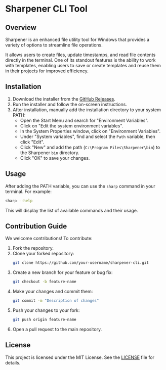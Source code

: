# Sharpener CLI Tool

## Overview

Sharpener is an enhanced file utility tool for Windows that provides a variety of options to streamline file operations.

It allows users to create files, update timestamps, and read file contents directly in the terminal. One of its standout features is the ability to work with templates, enabling users to save or create templates and reuse them in their projects for improved efficiency.

## Installation

1. Download the installer from the [GitHub Releases](https://github.com/vishnud05/sharpener-cli/releases).
2. Run the installer and follow the on-screen instructions.
3. After installation, manually add the installation directory to your system PATH:
   - Open the Start Menu and search for "Environment Variables".
   - Click on "Edit the system environment variables".
   - In the System Properties window, click on "Environment Variables".
   - Under "System variables", find and select the `Path` variable, then click "Edit".
   - Click "New" and add the path (`C:\Program Files\Sharpener\bin`) to the Sharpener `bin` directory.
   - Click "OK" to save your changes.

## Usage

After adding the PATH variable, you can use the `sharp` command in your terminal. For example:

```bash
sharp --help
```

This will display the list of available commands and their usage.

## Contribution Guide

We welcome contributions! To contribute:

1. Fork the repository.
2. Clone your forked repository:
   ```bash
   git clone https://github.com/your-username/sharpener-cli.git
   ```
3. Create a new branch for your feature or bug fix:
   ```bash
   git checkout -b feature-name
   ```
4. Make your changes and commit them:
   ```bash
   git commit -m "Description of changes"
   ```
5. Push your changes to your fork:
   ```bash
   git push origin feature-name
   ```
6. Open a pull request to the main repository.

## License

This project is licensed under the MIT License. See the [LICENSE](LICENSE) file for details.
